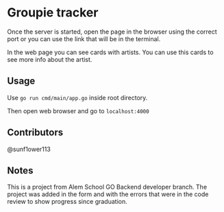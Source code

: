 # Groupie tracker

Once the server is started, open the page in the browser using the correct port or you can use the link that will be in the terminal.<br />

In the web page you can see cards with artists. You can use this cards to see more info about the artist.<br />

## Usage
Use `go run cmd/main/app.go` inside root directory.<br /> 

Then open web browser and go to `localhost:4000`

## Contributors
@sunf1ower113

## Notes
This is a project from Alem School GO Backend developer branch.
The project was added in the form and with the errors that were in the code review to show progress since graduation.

